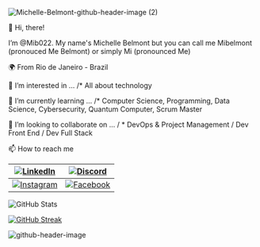 
![Michelle-Belmont-github-header-image (2)](https://github.com/Mib022/Mib022/assets/101289812/ff992908-06de-4b0a-9f9b-2179858497d7)

👋 Hi, there! 

I’m @Mib022. My name's Michelle Belmont but you can call me Mibelmont (pronouced Me Belmont) or simply Mi (pronounced Me)

🌍 From Rio de Janeiro - Brazil

👀 I’m interested in ... /* All about technology

🌱 I’m currently learning ... /* Computer Science, 
Programming, Data Science, Cybersecurity, Quantum Computer, Scrum Master

💞️ I’m looking to collaborate on ... / * DevOps & Project Management / Dev Front End / Dev Full Stack

📫 How to reach me

[![LinkedIn](https://img.shields.io/badge/LinkedIn-0077B5?style=for-the-badge&logo=linkedin&logoColor=white)](https://www.linkedin.com/in/https://www.linkedin.com/in/michelle-belmont-da-costa-project-manager-devops/) | [![Discord](https://img.shields.io/badge/Discord-7289DA?style=for-the-badge&logo=discord&logoColor=white)](https://https://discord.com/channels/@Mibelmont/) |
|-----|--------|
|[![Instagram](https://img.shields.io/badge/-Instagram-%23E4405F?style=for-the-badge&logo=instagram&logoColor=white)](https://www.instagram.com/mibelmont/)|[![Facebook](https://img.shields.io/badge/Facebook-1877F2?style=for-the-badge&logo=facebook&logoColor=white)](https://www.facebook.com/michelle.belmont/)

![GitHub Stats](https://github-readme-stats.vercel.app/api?username=Mib022&theme=transparent&bg_color=000&border_color=30A3DC&show_icons=true&icon_color=30A3DC&title_color=E94D5F&text_color=FFF)

[![GitHub Streak](https://streak-stats.demolab.com/?user=Mib022&theme=bear&background=000&border=30A3DC&dates=FFF)](https://git.io/streak-stats)

![github-header-image](https://github.com/Mib022/Mib022/assets/101289812/ec755439-15bc-4077-8017-678d7ac0fa9d)

<!---
Mib022/Mib022 is a ✨ special ✨ repository because its `README.md` (this file) appears on your GitHub profile.
You can click the Preview link to take a look at your changes.
--->
